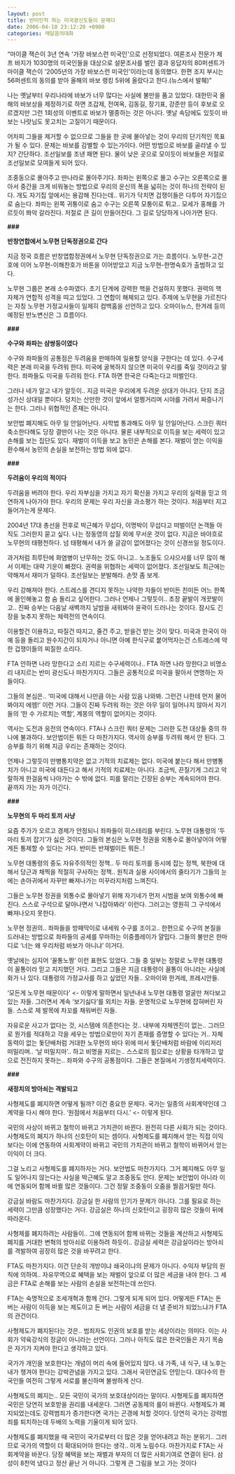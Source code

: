 ```yaml
---
layout: post
title: 반미인척 하는 미국광신도들이 문제다
date: 2006-04-10 23:12:20 +0900
categories: 깨달음의대화
---
```

“마이클 잭슨이 3년 연속 '가장 바보스런 미국인'으로 선정되었다. 여론조사 전문가 제프 바지가 1030명의 미국인들을 대상으로 설문조사를 벌인 결과 응답자의 80퍼센트가 마이클 잭슨이 '2005년의 가장 바보스런 미국인'이라는데 동의했다. 한편 조지 부시는 56퍼센트의 동의를 받아 올해의 바보 랭킹 5위에 올랐다고 한다.(뉴스에서 발췌)”

나는 옛날부터 우리나라에 바보가 너무 많다는 사실에 불만을 품고 있었다. 대한민국 올해의 바보상을 제정하기로 하면 조갑제, 전여옥, 김동길, 장기표, 강준만 등이 후보로 오르겠지만 그런 1회성의 이벤트로 바보가 멸종하는 것은 아니다. 옛날 속담에도 있듯이 바보는 나랏님도 못고치는 고질이기 때문이다. 

어차피 그들을 제거할 수 없으므로 그들을 한 곳에 몰아넣는 것이 우리의 단기적인 목표가 될 수 있다. 문제는 바보를 감별할 수 있는가이다. 어떤 방법으로 바보를 골라낼 수 있지? 간단하다. 조선일보를 조낸 패면 된다. 물이 낮은 곳으로 모이듯이 바보들은 저절로 조선일보로 모여들게 되어 있다. 

조중동으로 몰아주고 딴나라로 몰아주기다. 좌파는 왼쪽으로 몰고 수구는 오른쪽으로 몰아서 중간을 크게 비워놓는 방법으로 우리의 운신의 폭을 넓히는 것이 하나의 전략이 된다. 개도 자기집 앞에서는 용감해 진다는데.. 위기가 닥치면 겁쟁이들은 다투어 자기집으로 숨는다. 좌파는 왼쪽 귀퉁이로 숨고 수구는 오른쪽 모퉁이로 튀고.. 모세가 홍해를 가르듯이 쫘악 갈라진다. 저절로 큰 길이 만들어진다. 그 길로 당당하게 나아가면 된다.

**###**

**반창연합에서 노무현 단독정권으로 간다**

지금 정국 흐름은 반창엽합정권에서 노무현 단독정권으로 가는 흐름이다. 노무현-고건호에 이어 노무현-이해찬호가 바톤을 이어받았고 지금 노무현-한명숙호가 출범하고 있다. 

노무현 그룹은 본래 소수파였다. 초기 단계에 강력한 핵을 건설하지 못했다. 권력의 핵 자체가 연합적 성격을 띠고 있었다. 그 연합이 해체되고 있다. 주제에 노무현을 가르친다는 자칭 노무현 가정교사들이 일제히 컴백홈을 선언하고 있다. 오마이뉴스, 한겨레 등의 예정된 반노변신은 그 흐름이다. 

**###**

**수구와 좌파는 샴쌍둥이였다**

수구와 좌파들의 공통점은 두려움을 판매하여 일용할 양식을 구한다는 데 있다. 수구세력은 본래 미국을 두려워 한다. 미국에 굴복하지 않으면 미국이 우리를 죽일 것이라고 말한다. 좌파들도 미국을 두려워 한다. FTA 하면 한국은 다죽는다고 떠벌인다. 

그러나 네가 알고 내가 알듯이.. 지금 미국은 우리에게 두려운 상대가 아니다. 단지 조금 성가신 상대일 뿐이다. 덩치는 산만한 것이 앞에서 얼쩡거리며 시야를 가려서 짜증나기는 한다. 그러나 위협적인 존재는 아니다. 

보안법 폐지해도 아무 일 안일어난다. 사학법 통과해도 아무 일 안일어난다. 스크린 쿼터 축소한다해도 당장 결딴이 나는 것은 아니다. 물론 내부적으로 이득을 보는 세력이 있고 손해를 보는 집단도 있다. 재벌이 이득을 보고 농민은 손해를 본다. 재벌이 얻는 이익을 환수해서 농민의 손실을 보전하는 방법 외에 없다. 

**###**

**두려움이 우리의 적이다**

두려움을 버려야 한다. 우리 자부심을 가지고 자기 확신을 가지고 우리의 실력을 믿고 의연하게 나아가야 한다. 우리의 문제는 우리 자신을 과소평가 하는 것이다. 처음부터 지고 들어가는게 문제다. 

2004년 17대 총선을 전후로 박근혜가 무섭다, 이명박이 무섭다고 떠벌이던 논객들 아직도 그러한지 묻고 싶다. 나는 정동영의 삽질 외에 무서운 것이 없다. 지금은 바야흐로 노무현의 태평천하다. 넘 태평해서 내가 쓸 글감이 없어졌다는 것이 신경쓰일 정도이다. 

과거처럼 최루탄에 화염병이 난무하는 것도 아니고.. 노조들도 으샤으샤를 너무 많이 해서 이제는 대략 기운이 빠졌다. 권력을 위협하는 세력이 없어졌다. 조선일보도 최근에는 약해져서 재미가 덜하다. 조선일보는 분발해라. 손맛 좀 보게. 

우리 강해져야 한다. 스트레스를 견디지 못하는 나약한 자들이 반미든 친미든 어느 한쪽에 올인해놓고 함 숨 돌리고 싶어한다. 그러나 언제나 그렇듯이.. 초장 끝발이 개끗발이고.. 진짜 승부는 다음날 새벽까지 날밤을 새워봐야 윤곽이 드러나는 것이다. 잠시도 긴장을 늦추지 못하는 체력전의 연속이다. 

이용할건 이용하고, 따질건 따지고, 줄건 주고, 받을건 받는 것이 맞다. 미국과 한국이 아예 등을 돌리고 원수지간이 되자거나 아니면 아예 한식구로 붙어먹자는건 스트레스에 약한 겁쟁이들의 찌질한 소리다. 

FTA 안하면 나라 망한다고 소리 지르는 수구세력이나.. FTA 하면 나라 망한다고 비명소리 내지르는 반미 광신도나 마찬가지다. 그들은 공통적으로 미국을 팔아서 연명하는 자들이다. 

그들의 본심은.. ‘미국에 대해서 나만큼 아는 사람 있음 나와봐. 그런건 나한테 먼저 물어봐야지 에헴!’ 이런 거다. 그들이 진짜 두려워 하는 것은 아무 일이 일어나지 않아서 자기들의 ‘한 수 가르치는 역할’, 계몽의 역할이 없어지는 것이다. 

역사는 도전과 응전의 연속이다. FTA나 스크린 쿼터 문제는 그러한 도전 대상들 중의 하나에 불과하다. 보안법이든 뭐든 다 마찬가지다. 역사의 승부를 두려워 해서 안 된다. 그 승부를 하기 위해 지금 우리는 존재하는 것이다. 

언제나 그렇듯이 만병통치약은 없고 기적의 치료제는 없다. 미국에 붙는다 해서 만병통치가 아니고 미국에 대든다고 해서 기적의 치료제는 아니다. 조금씩, 끈질기게 그리고 악랄하게 한걸음씩 나아가는 수 밖에 없다. 피를 말리는 긴장된 승부는 계속되어야 한다. 끝까지 가는 자가 이긴다. 

**###**

**노무현의 두 마리 토끼 사냥**

요즘 주가가 오르고 경제가 안정되니 좌파들이 히스테리를 부린다. 노무현 대통령의 ‘두 마리 토끼 잡기’가 싫은 것이다. 그들의 본심은 노무현 정권을 외통수로 몰아넣어야 어떻게든 통제할 수 있다는 거다. 반미든 반재벌이든 뭐든..! 

노무현 대통령의 중도 자유주의적인 정책.. 두 마리 토끼를 동시에 잡는 정책, 북한에 대해서 당근과 채찍을 적절히 구사하는 정책.. 원칙과 실용 사이에서의 줄타기가 그들의 눈에는 손아귀에서 자꾸만 빠져나가는 미꾸라지처럼 느껴진다. 

그들은 노무현 정권을 외통수로 몰아넣기 위해 자기네가 먼저 시범을 보여 외통수에 빠진다. 스스로 구석으로 달아나면서 ‘나잡아봐라’ 이런다. 그러고는 영원히 그 구석에서 빠져나오지 못한다. 

노무현 정권의.. 좌파들을 방패막이로 내세워 수구를 조이고.. 한편으로 수구의 본질을 드러내는 방법으로 좌파들의 공세를 무마하는 이중플레이가 얄밉다. 그들의 불만은 한마디로 ‘너는 왜 우리처럼 바보가 아니냐’ 이거다. 

옛날에는 심지어 ‘꼴통노짱’ 이런 표현도 있었다. 그들 중 일부는 정말로 노무현 대통령이 꼴통이라 믿고 지지했던 거다. 그리고 그들은 지금 대통령이 꼴통이 아니라는 사실에 화가 나 있다. 대통령의 가정교사를 하고 싶었던 자들.. 오마이와 한겨레, 프레시안들. 

‘모든게 노무현 때문이다’ <- 이렇게 말하면서 일년내내 노무현 대통령 얼굴만 쳐다보고 있는 자들. 그러면서 계속 ‘보기싫다’를 외치는 자들. 운명적으로 노무현에 잡혀버린 자들. 스스로 제 발목에 차꼬를 채워버린 자들. 

자유로운 사고가 없다는 것, 시스템에 의존한다는 것.. 내부에 자체엔진이 없는.. 그러므로 뭔가를 적대하고 각을 세우는 방법으로만이 자기 존재를 증명할 수 있다는 거.. 자체 동력이 없는 돛단배처럼 거대한 노무현의 바다 위에 떠서 돛단배처럼 바람에 이리저리 떠밀리며.. ‘날 떠밀지마’.. 하고 비명을 지르는.. 스스로의 힘으로는 상황을 타개하고 앞으로 전진하지 못하는.. 좌파와 수구의 공통점이다. 그들은 본질에서 기생정치세력이다. 

**###**

**새정치의 방아쇠는 격발되고**

사형제도를 폐지하면 어떻게 될까? 이건 중요한 문제다. 국가는 일종의 사회계약인데 그 계약을 다시 해야 한다. ‘원점에서 처음부터 다시.’ <- 이렇게 된다. 

국민의 사상이 바뀌고 철학이 바뀌고 가치관이 바뀐다. 완전히 다른 사회가 되는 것이다. 사형제도의 폐지가 하나의 신호탄이 되는 셈이다. 사형제도를 폐지해서 얻는 직접 이익보다는 이에 연동하여 사회계약이 바뀌고 국민의 가치관이 바뀌고 철학이 바뀌어서 얻는 이익이 더 크다. 

그걸 노리고 사형제도를 폐지하자는 거다. 보안법도 마찬가지다. 그거 폐지해도 아무 일도 일어나지 않는다는 사실을 박근혜도 알고 조중동도 안다. 문제는 보안법이 아니라 이에 연동되어 함께 바뀔 많은 것들이다. 그건 정말 조중동이 오줌을 찔끔거릴만 하다. 

강금실 바람도 마찬가지다. 강금실 한 사람의 인기가 문제가 아니다. 그를 필요로 하는 세력이 그만큼 성장했다는 거다. 강금실은 하나의 신호탄이고 굉장히 많은 것들이 뒤에 따라온다. 

사형제를 폐지하려는 사람들이.. 그에 연동되어 함께 바뀌는 것들을 계산하고 사형제도 폐지를 거대한 변혁의 방아쇠로 이용하려 하듯이.. 강금실 세력은 강금실이라는 방아쇠를 격발하여 굉장히 많은 것을 바꾸려고 한다. 

FTA도 마찬가지다. 이건 단순히 개방이냐 쇄국이냐의 문제가 아니다. 수익자 부담의 원칙에 의하여.. 자유무역으로 혜택을 보는 재벌이 앞으로 더 많은 세금을 내야 한다. 그 세금은 FTA로 손해를 보는 사람의 손실을 보전하는데 쓰인다. 

FTA는 숙명적으로 조세개혁과 함께 간다. 그렇게 되게 되어 있다. 어떻게든 FTA는 돈 버는 사람이 이득을 보는 제도이고 돈 버는 사람이 세금을 더 낼 준비가 되었느냐가 FTA의 관건이다. 

사형제도가 폐지된다는 것은.. 범죄자도 인권의 보호를 받는 세상이라는 의미다. 이는 사회가 약육강식의 정글이 아니라는 선언이다. 그러나 아직도 많은 한국인들은 자기 목숨은 자기가 지켜야 한다고 생각하고 있다. 

국가가 개인을 보호한다는 개념이 머리 속에 들어있지 않다. 내 가족, 내 식구, 내 노후는 내가 챙겨야 한다는 강박관념을 가지고 있다. 그래서 국민연금도 안믿는다. 대다수의 한국인들 여전히 그렇게 서로를 불신하며 불쌍하게 산다. 

사형제도의 폐지는.. 모든 국민이 국가의 보호대상이라는 말이다. 사형제도를 폐지하면 국민은 당연히 보호받을 권리를 내세운다. 그러면 공동체의 룰이 바뀐다. 사형제도가 폐지되었는데도 강력범죄가 증가한다면 국가는 곤경에 처할 것이다. 당연히 국가는 강력범죄를 퇴치하는데 두배의 노력을 기울이게 되어 있다. 

사형제도를 폐지했을 때 국민이 국가로부터 더 많은 것을 얻어내려고 하는 분위기.. 그러므로 국가의 역할이 더 확대되어야 한다는 생각.. 이게 노림수다. 마찬가지로 FTA는 사회계약을 바꾼다. 당장 혜택을 보는 재벌과 부자의 더 많은 사회기여로 연결이 된다. 삼성이 8천억 냈다고 정산 끝난 거 아니다. 그렇게 큰 그림을 보고 가는 것이다